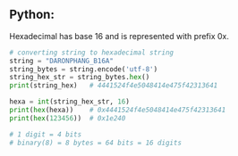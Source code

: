 ## Python:
Hexadecimal has base 16 and is represented with prefix 0x.
```py
# converting string to hexadecimal string
string = "DARONPHANG_B16A"
string_bytes = string.encode('utf-8')
string_hex_str = string_bytes.hex() 
print(string_hex)   # 4441524f4e5048414e475f42313641

hexa = int(string_hex_str, 16)
print(hex(hexa))    # 0x4441524f4e5048414e475f42313641
print(hex(123456))  # 0x1e240

# 1 digit = 4 bits
# binary(8) = 8 bytes = 64 bits = 16 digits
```

